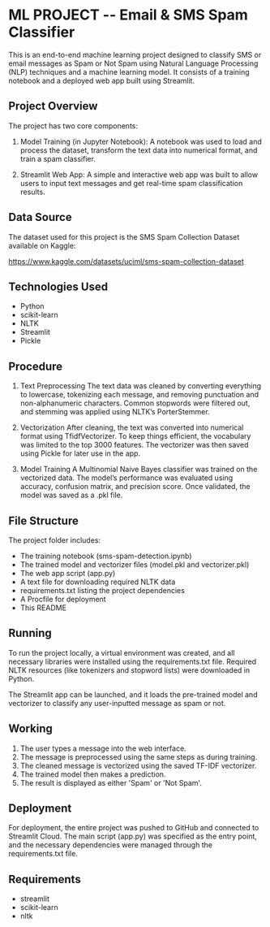 
# ML PROJECT -- Email & SMS Spam Classifier

This is an end-to-end machine learning project designed to classify SMS or email messages as Spam or Not Spam using Natural Language Processing (NLP) techniques and a machine learning model. It consists of a training notebook and a deployed web app built using Streamlit.


## Project Overview

The project has two core components:

1. Model Training (in Jupyter Notebook): A notebook was used to load and process the dataset, transform the text data into numerical format, and train a spam classifier.

2. Streamlit Web App: A simple and interactive web app was built to allow users to input text messages and get real-time spam classification results.


## Data Source

The dataset used for this project is the SMS Spam Collection Dataset available on Kaggle:

https://www.kaggle.com/datasets/uciml/sms-spam-collection-dataset


## Technologies Used

- Python
- scikit-learn
- NLTK
- Streamlit
- Pickle


## Procedure

1. Text Preprocessing
   The text data was cleaned by converting everything to lowercase, tokenizing each message, and removing punctuation and non-alphanumeric characters. Common stopwords were filtered out, and stemming was applied using NLTK’s PorterStemmer.

2. Vectorization
   After cleaning, the text was converted into numerical format using TfidfVectorizer. To keep things efficient, the vocabulary was limited to the top 3000 features. The vectorizer was then saved using Pickle for later use in the app.

3. Model Training
   A Multinomial Naive Bayes classifier was trained on the vectorized data. The model’s performance was evaluated using accuracy, confusion matrix, and precision score. Once validated, the model was saved as a .pkl file.


## File Structure

The project folder includes:
- The training notebook (sms-spam-detection.ipynb)
- The trained model and vectorizer files (model.pkl and vectorizer.pkl)
- The web app script (app.py)
- A text file for downloading required NLTK data
- requirements.txt listing the project dependencies
- A Procfile for deployment
- This README

## Running

To run the project locally, a virtual environment was created, and all necessary libraries were installed using the requirements.txt file. Required NLTK resources (like tokenizers and stopword lists) were downloaded in Python.

The Streamlit app can be launched, and it loads the pre-trained model and vectorizer to classify any user-inputted message as spam or not.

## Working

1. The user types a message into the web interface.
2. The message is preprocessed using the same steps as during training.
3. The cleaned message is vectorized using the saved TF-IDF vectorizer.
4. The trained model then makes a prediction.
5. The result is displayed as either 'Spam' or 'Not Spam'.

## Deployment

For deployment, the entire project was pushed to GitHub and connected to Streamlit Cloud. The main script (app.py) was specified as the entry point, and the necessary dependencies were managed through the requirements.txt file.


## Requirements

- streamlit
- scikit-learn
- nltk
